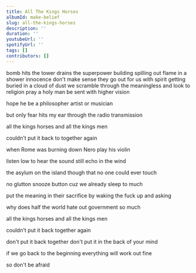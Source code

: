 ```yaml
---
title: All The Kings Horses
albumId: make-belief
slug: all-the-kings-horses
description: ''
duration: ''
youtubeUrl: ''
spotifyUrl: ''
tags: []
contributors: []
---
```


bomb hits the tower drains the superpower
building spilling out flame in a shower
innocence don't make sense they go out for us
with spirit getting buried in a cloud of dust
we scramble through the meaningless and look to religion
pray a holy man be sent with higher vision

hope he be a philosopher artist or musician

but only fear hits my ear through the radio transmission



all the kings horses and all the kings men

couldn't put it back to together again



when Rome was burning down Nero play his violin

listen low to hear the sound still echo in the wind

the asylum on the island though that no one could ever touch

no glutton snooze button cuz we already sleep to much

put the meaning in their sacrifice by waking the fuck up and asking

why does half the world hate out government so much



all the kings horses and all the kings men

couldn't put it back together again

don't put it back together don't put it in the back of your mind

if we go back to the beginning everything will work out fine

so don't be afraid
